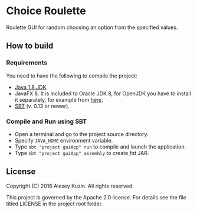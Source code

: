 Choice Roulette
==============
Roulette GUI for random choosing an option from the specified values.

How to build
----------------------------
### Requirements ###

You need to have the following to compile the project:
* [Java 1.8 JDK](http://www.oracle.com/technetwork/java/javase/downloads/index.html).
* JavaFX 8. It is included to Oracle JDK 8, for OpenJDK you have to install it separately, for example from [here](http://openjdk.java.net/projects/openjfx/).
* [SBT](http://www.scala-sbt.org/) (v. 0.13 or newer).

### Compile and Run using SBT ###

* Open a terminal and go to the project source directory.
* Specify `JAVA_HOME` environment variable.
* Type `sbt "project guiApp" run` to compile and launch the application.
* Type `sbt "project guiApp" assembly` to create _fat_ JAR.

License
-------
Copyright (C) 2016 Alexey Kuzin. All rights reserved.

This project is governed by the Apache 2.0 license. For details see the file
titled LICENSE in the project root folder.

